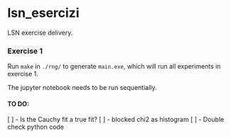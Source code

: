 # lsn_esercizi
LSN exercise delivery.

### Exercise 1

Run `make` in `./rng/` to generate `main.exe`, which will run all experiments in exercise 1. 

The jupyter notebook needs to be run sequentially. 

#### TO DO:
[ ] - Is the Cauchy fit a true fit?
[ ] - blocked chi2 as histogram
[ ] - Double check python code
